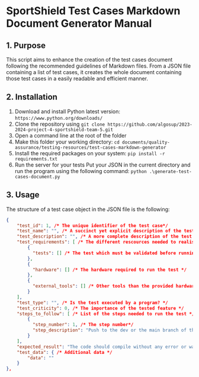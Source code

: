 # SportShield Test Cases Markdown Document Generator Manual

## 1. Purpose

This script aims to enhance the creation of the test cases document following the recommended guidelines of Markdown files. From a JSON file containing a list of test cases, it creates the whole document containing those test cases in a easily readable and efficient manner.

## 2. Installation

1. Download and install Python latest version: `https://www.python.org/downloads/`
2. Clone the repository using `git clone https://github.com/algosup/2023-2024-project-4-sportshield-team-5.git`
3. Open a command line at the root of the folder
4. Make this folder your working directory: `cd documents/quality-assurance/testing-resources/test-cases-markdown-generator`
5. Install the required packages on your system: `pip install -r requirements.txt`
6. Run the server for your tests Put your JSON in the current directory and run the program using the following command: `python .\generate-test-cases-document.py`

## 3. Usage

The structure of a test case object in the JSON file is the following:

```json
{
    "test_id": 1, /* The unique identifier of the test case*/
    "test_name": "", /* A succinct yet explicit description of the test case purpose */
    "test_description": "", /* A more complete description of the test case */
    "test_requirements": [ /* The different rescources needed to realise in optimum conditions the test */
        {
          "tests": [] /* The test which must be validated before running this test */
        },
        {
          "hardware": [] /* The hardware required to run the test */
        },
        {
          "external_tools": [] /* Other tools than the provided hardware is required to run the test */
        }
    ],
    "test_type": "", /* Is the test executed by a program? */
    "test_criticity": 0, /* The importance of the tested feature */
    "steps_to_follow": [ /* List of the steps needed to run the test */
        {
          "step_number": 1, /* The step number*/
          "step_description": "Push to the dev or the main branch of the repository. This test will be run automatically by GitHub Actions." /* What needs to be done at this step */
        }
    ],
    "expected_result": "The code should compile without any error or warning.", /* What is exepected in case of a success ? */
    "test_data": { /* Additional data */
        "data": ""
    }
},
```
